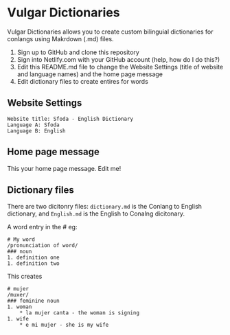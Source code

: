 # Vulgar Dictionaries

Vulgar Dictionaries allows you to create custom bilinguial dictionaries for conlangs using Makrdown (.md) files.

1. Sign up to GitHub and clone this repository
1. Sign into Netlify.com with your GitHub account (help, how do I do this?)
1. Edit this README.md file to change the Website Settings (title of website and language names) and the home page message
1. Edit dictionary files to create entires for words

## Website Settings

    Website title: Sfoda - English Dictionary
    Language A: Sfoda
    Language B: English
    
## Home page message

This your home page message. Edit me!

## Dictionary files

There are two dicitonry files: ```dictionary.md``` is the Conlang to English dictionary, and ```English.md``` is the English to Conalng dicitonary.

A word entry in the  # eg:

    # My word
    /pronunciation of word/
    ### noun
    1. definition one
    1. definition two
    
This creates 

    # mujer
    /muxer/
    ### feminine noun
    1. woman
        * la mujer canta - the woman is signing
    1. wife
        * e mi mujer - she is my wife
